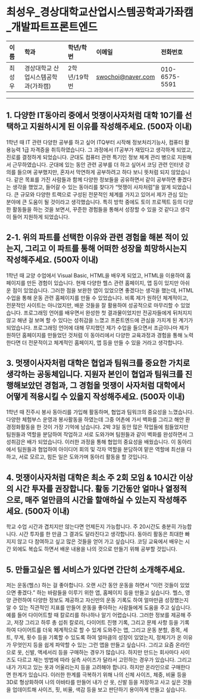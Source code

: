 # 최성우_경상대학교산업시스템공학과가좌캠_개발파트프론트엔드

|이름|학과|학년/학번|이메일|전화번호
|:-|:-|:-|:-|:-|
|최성우|경상대학교 산업시스템공학과(가좌캠)|2학년/19학번|swochoi@naver.com|010-6575-5591|

---
## 1. 다양한 IT동아리 중에서 멋쟁이사자처럼 대학 10기를 선택하고 지원하시게 된 이유를 작성해주세요. (500자 이내)
1학년 때 IT 관련 다양한 공부를 하고 싶어 ITQ부터 시작해 정보처리기능사, 컴퓨터 활용능력 1급 자격증을 취득하였습니다. 그 과정에서 IT공부가 재밌다고 생각하게 되었고, 진로를 결정하게 되었습니다. 군대도 컴퓨터 관련 특기인 정보 체계 관리 병으로 지원해서 근무하였습니다. 군대에 있는 동안 관련 공부를 더 하고 싶어서 코딩 관련 인터넷 강의를 들으며 공부했지만, 혼자서 막연하게 공부하려고 하다 보니 뜻처럼 되지 않았습니다. 같은 목표를 가진 사람들과 함께 다양한 정보들을 공유하면서 같이 공부하면 좋겠다는 생각을 했었고, 들어갈 수 있는 동아리를 찾다가 “멋쟁이 사자처럼”을 알게 되었습니다. 큰 규모와 다양한 트랙으로 구성된 전문적인 체계를 가지고 있어서 제가 관심 있는 분야에 큰 도움이 될 것이라고 생각했습니다. 특히 방학 중에도 토이 프로젝트 등의 다양한 활동들을 하는 것을 보면서, 꾸준한 경험들을 통해서 성장할 수 있을 것 같다고 생각이 들어 지원하게 되었습니다.

## 2-1. 위의 파트를 선택한 이유와 관련 경험을 해본 적이 있는지, 그리고 이 파트를 통해 어떠한 성장을 희망하시는지 작성해주세요. (500자 이내)
1학년 때 교양 수업에서 Visual Basic, HTML을 배우게 되었고, HTML을 이용하여 홈페이지를 만든 경험이 있습니다. 현재 다양한 헬스 관련 홈페이지, 앱 등이 있지만 아쉬운 점이 있었습니다. 그러한 점을 보완한 앱이 있었으면 좋겠다는 생각을 했는데, HTML 수업을 통해 운동 관련 홈페이지를 만들 수 있었습니다. 비록 제가 원하던 체계적이고, 전문적인 사이트는 아니었지만, 배운 것들을 잘 활용하여 성공적으로 마무리할 수 있었습니다. 프로그래밍 언어를 배우면서 완성한 첫 결과물이었지만 전공자들에게 뒤처지지 않고 해낸 걸 보며 할 수 있다는 성취감을 느꼈고 프론트엔드에 관심을 가지게 된 계기가 되었습니다. 프로그래밍 언어에 대해 무지했던 제가 수업을 들으면서 조금이나마 제가 원하던 홈페이지를 만들었던 것처럼 이 동아리에서 다양한 교육과정과 경험을 통해 노력한다면 더 전문적이고 체계적인 홈페이지, 앱 등을 만들 수 있을 거라고 생각합니다.

## 3. 멋쟁이사자처럼 대학은 협업과 팀워크를 중요한 가치로 생각하는 공동체입니다. 지원자 본인이 협업과 팀워크를 진행해보았던 경험과, 그 경험을 멋쟁이 사자처럼 대학에서 어떻게 적용시킬 수 있을지 작성해주세요. (500자 이내)
1학년 때 진주시 봉사 동아리를 가입해 활동하며, 협업과 팀워크의 중요성을 느꼈습니다. 다양한 체험부스 운영과 봉사활동을 하였는데 그중 어촌에 가서 벽화를 그리고 해안 환경정화활동을 한 것이 가장 기억에 남습니다. 2박 3일 동안 많은 작업들에 힘들었지만 팀원들과 역할을 분담하여 작업하고 서로 도와가며 팀원들과 같이 벽화를 완성하면서 그 성취감은 배가 되었습니다. 이러한 과정을 통해 협업의 중요성을 배웠습니다. 이 동아리에서 팀원들과 협업하여 아이디어 회의 및 각자 역할을 분담하여 맡은 역할에 최선을 다하고, 서로 모르고, 힘든 일은 도와가며 동아리 활동을 할 것입니다.

## 4. 멋쟁이사자처럼 대학은 최소 주 2회 모임 & 10시간 이상의 시간 투자를 권장합니다. 활동 기간동안 얼마나 열정적으로, 매주 얼만큼의 시간을 할애하실 수 있는지 작성해주세요. (500자 이내)
학교 수업 시간과 겹치지만 않는다면 언제든지 가능합니다. 주 20시간도 충분히 가능합니다. 시간 투자를 한 만큼 그 결과도 달라진다고 생각합니다. 동아리 활동은 최대한 빠지지 않고 다 참여하고 싶고 많은 것들을 얻어 가고 싶습니다. 코딩 교육에서 배우는 시간 외에도 복습도 하면서 배운 내용을 나의 것으로 만들기 위해 공부할 것입니다.

## 5. 만들고싶은 웹 서비스가 있다면 간단히 소개해주세요.
 저는 운동(헬스) 하는 걸 좋아합니다. 오랜 시간 동안 운동을 하면서 “이런 것들이 있었으면 좋겠다.” 하는 바람들을 이루기 위한 앱, 홈페이지 등을 만들고 싶습니다. 헬스, 영양 관련하여 다양한 정보도 제공하고 자신만의 운동 기록도 하여 얼마만큼 성장했는지 알 수 있는 직관적인 지표를 만들어 운동을 좋아하는 사람들에게 도움을 주고 싶습니다.
 예를 들어 다이어트할 때 칼로리를 하나하나 알기 어렵습니다. 그러한 정보를 제공해 주고, 저장 그리고 하루 총 섭취 칼로리, 다이어트 진행 기록, 그리고 문제 사항 등을 기록하여 다이어트를 더욱 체계적으로 할 수 있게 도와주는 앱, 그리고 운동 분할, 종목, 세트, 무게, 횟수 등을 기록할 수 있도록 하여 얼마큼의 성장이 있었는지, 정체기가 온 이유가 무엇인지 등을 쉽게 파악할 수 있는 그런 앱을 만들고 싶습니다.
 그리고 요즘 온라인으로 옷, 신발, 액세서리 등을 구매하는 경우가 많습니다. 하지만 만드는 회사마다 사이즈도 다르고 재는 방법에 따라 실측 사이즈가 달라서 고민하는 경우가 있습니다. 그리고 내가 가지고 있는 옷과 어울리는지 등을 고려해야 합니다. 하지만 온라인으로 구매한다면 한계가 있습니다. 이러한 한계를 극복하기 위해 나의 신체 사이즈, 체중, 비율 등을 3D로 형상화하여 나의 아바타를 만들어 내가 산 옷, 신발 등을 저장하고 사고 싶은 것들을 업데이트해 사이즈, 핏, 비율, 색감 등을 보고 판단하기 용이하게 만들고 싶습니다.

